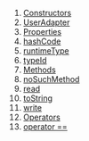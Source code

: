 1.  [Constructors](./UserAdapter-class.md)
2.  [UserAdapter](./UserAdapter/UserAdapter.md)
3.  [Properties](./UserAdapter-class.md)
4.  [hashCode](./UserAdapter/hashCode.md)
5.  [runtimeType](https://api.flutter.dev/flutter/dart-core/Object/runtimeType.html)
6.  [typeId](./UserAdapter/typeId.md)
7.  [Methods](./UserAdapter-class.md)
8.  [noSuchMethod](https://api.flutter.dev/flutter/dart-core/Object/noSuchMethod.html)
9.  [read](./UserAdapter/read.md)
10. [toString](https://api.flutter.dev/flutter/dart-core/Object/toString.html)
11. [write](./UserAdapter/write.md)
12. [Operators](./UserAdapter-class.md)
13. [operator
    ==](./UserAdapter/operator_equals.md)
